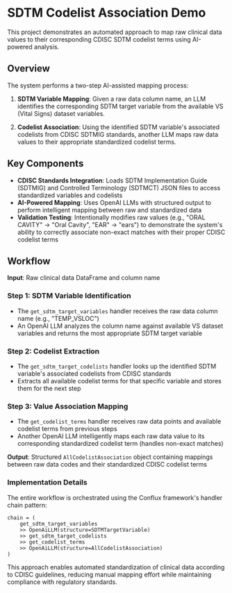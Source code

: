 # SDTM Codelist Association Demo

This project demonstrates an automated approach to map raw clinical data values to their corresponding CDISC SDTM codelist terms using AI-powered analysis.

## Overview

The system performs a two-step AI-assisted mapping process:

1. **SDTM Variable Mapping**: Given a raw data column name, an LLM identifies the corresponding SDTM target variable from the available VS (Vital Signs) dataset variables.

2. **Codelist Association**: Using the identified SDTM variable's associated codelists from CDISC SDTMIG standards, another LLM maps raw data values to their appropriate standardized codelist terms.

## Key Components

- **CDISC Standards Integration**: Loads SDTM Implementation Guide (SDTMIG) and Controlled Terminology (SDTMCT) JSON files to access standardized variables and codelists
- **AI-Powered Mapping**: Uses OpenAI LLMs with structured output to perform intelligent mapping between raw and standardized data
- **Validation Testing**: Intentionally modifies raw values (e.g., "ORAL CAVITY" → "Oral Cavity", "EAR" → "ears") to demonstrate the system's ability to correctly associate non-exact matches with their proper CDISC codelist terms

## Workflow

**Input**: Raw clinical data DataFrame and column name

### Step 1: SDTM Variable Identification

- The `get_sdtm_target_variables` handler receives the raw data column name (e.g., "TEMP_VSLOC")
- An OpenAI LLM analyzes the column name against available VS dataset variables and returns the most appropriate SDTM target variable

### Step 2: Codelist Extraction

- The `get_sdtm_target_codelists` handler looks up the identified SDTM variable's associated codelists from CDISC standards
- Extracts all available codelist terms for that specific variable and stores them for the next step

### Step 3: Value Association Mapping

- The `get_codelist_terms` handler receives raw data points and available codelist terms from previous steps
- Another OpenAI LLM intelligently maps each raw data value to its corresponding standardized codelist term (handles non-exact matches)

**Output**: Structured `AllCodelistAssociation` object containing mappings between raw data codes and their standardized CDISC codelist terms

### Implementation Details

The entire workflow is orchestrated using the Conflux framework's handler chain pattern:

```
chain = (
    get_sdtm_target_variables
    >> OpenAiLLM(structure=SDTMTargetVariable)
    >> get_sdtm_target_codelists
    >> get_codelist_terms
    >> OpenAiLLM(structure=AllCodelistAssociation)
)
```

This approach enables automated standardization of clinical data according to CDISC guidelines, reducing manual mapping effort while maintaining compliance with regulatory standards.
